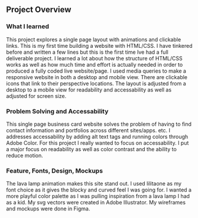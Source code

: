 ## Project Overview

### What I learned

This project explores a single page layout with animations and clickable links. This is my first time building a website with HTML/CSS. I have tinkered before and written a few lines but this is the first time Ive had a full deliverable project. I learned a lot about how the structure of HTML/CSS works as well as how much time and effort is actually needed in order to produced a fully coded live website/page. I used media queries to make a responsive website in both a desktop and mobile view. There are clickable icons that link to their perspective locations. The layout is adjusted from a desktop to a mobile view for readability and accessability as well as adjusted for screen size.

### Problem Solving and Accessability

This single page business card website solves the problem of having to find contact information and portfolios across different sites/apps. etc. I addresses accessability by adding alt text tags and running colors through Adobe Color. For this project I really wanted to focus on accessability. I put a major focus on readability as well as color contrast and the ability to reduce motion.

### Feature, Fonts, Design, Mockups

The lava lamp animation makes this site stand out. I used lilitaone as my font choice as it gives the blocky and curved feel I was going for. I wanted a more playful color palette as I was pulling inspiration from a lava lamp I had as a kid. My svg vectors were created in Adobe Illustrator. My wireframes and mockups were done in Figma. 